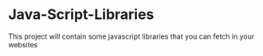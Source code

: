 # Java-Script-Libraries
This project will contain some javascript libraries that you can fetch in your websites
